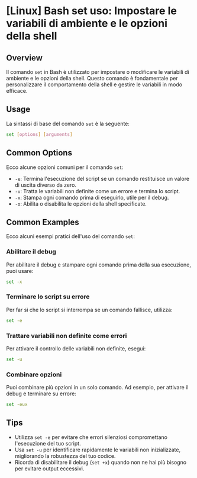 # [Linux] Bash set uso: Impostare le variabili di ambiente e le opzioni della shell

## Overview
Il comando `set` in Bash è utilizzato per impostare o modificare le variabili di ambiente e le opzioni della shell. Questo comando è fondamentale per personalizzare il comportamento della shell e gestire le variabili in modo efficace.

## Usage
La sintassi di base del comando `set` è la seguente:

```bash
set [options] [arguments]
```

## Common Options
Ecco alcune opzioni comuni per il comando `set`:

- `-e`: Termina l'esecuzione del script se un comando restituisce un valore di uscita diverso da zero.
- `-u`: Tratta le variabili non definite come un errore e termina lo script.
- `-x`: Stampa ogni comando prima di eseguirlo, utile per il debug.
- `-o`: Abilita o disabilita le opzioni della shell specificate.

## Common Examples
Ecco alcuni esempi pratici dell'uso del comando `set`:

### Abilitare il debug
Per abilitare il debug e stampare ogni comando prima della sua esecuzione, puoi usare:

```bash
set -x
```

### Terminare lo script su errore
Per far sì che lo script si interrompa se un comando fallisce, utilizza:

```bash
set -e
```

### Trattare variabili non definite come errori
Per attivare il controllo delle variabili non definite, esegui:

```bash
set -u
```

### Combinare opzioni
Puoi combinare più opzioni in un solo comando. Ad esempio, per attivare il debug e terminare su errore:

```bash
set -eux
```

## Tips
- Utilizza `set -e` per evitare che errori silenziosi compromettano l'esecuzione del tuo script.
- Usa `set -u` per identificare rapidamente le variabili non inizializzate, migliorando la robustezza del tuo codice.
- Ricorda di disabilitare il debug (`set +x`) quando non ne hai più bisogno per evitare output eccessivi.